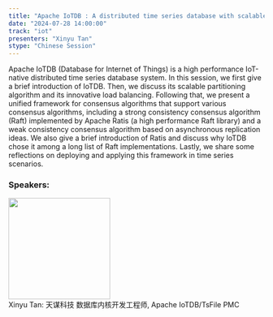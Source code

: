 ```yaml
---
title: "Apache IoTDB : A distributed time series database with scalable partitioning and consensus algorithm"
date: "2024-07-28 14:00:00" 
track: "iot"
presenters: "Xinyu Tan"
stype: "Chinese Session"
---
```

Apache IoTDB (Database for Internet of Things) is a high performance IoT-native distributed time series database system.  In this session, we first give a brief introduction of IoTDB. Then, we discuss its scalable partitioning algorithm and its innovative load balancing.  Following that, we present a unified framework for consensus algorithms that support various consensus algorithms, including a strong consistency consensus algorithm (Raft) implemented by Apache Ratis (a high performance Raft library) and a weak consistency consensus algorithm based on asynchronous replication ideas.  We also give a brief introduction of Ratis and discuss why IoTDB chose it among a long list of Raft implementations.  Lastly, we share some reflections on deploying and applying this framework in time series scenarios.
 ### Speakers: 
 <img src="https://sessionize.com/image/15eb-400o400o1-h2CBUSWJV2Kziqmd5o7Gqu.png" width="200" /><br>Xinyu Tan: 天谋科技 数据库内核开发工程师, Apache IoTDB/TsFile PMC
 <br><br>